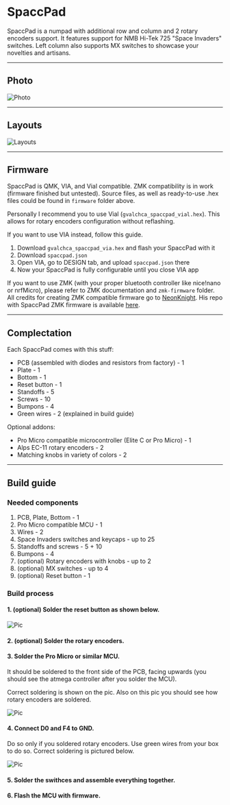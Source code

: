 # SpaccPad

SpaccPad is a numpad with additional row and column and 2 rotary encoders support. It features support for NMB Hi-Tek 725 "Space Invaders" switches. Left column also supports MX switches to showcase your novelties and artisans.

_____

## Photo

![Photo](https://i.imgur.com/R2Sh05v.jpeg)

_____

## Layouts

![Layouts](https://i.imgur.com/B3i3wNh.png)

_____

## Firmware

SpaccPad is QMK, VIA, and Vial compatible. ZMK compatibility is in work (firmware finished but untested). Source files, as well as ready-to-use .hex files could be found in `firmware` folder above.

Personally I recommend you to use Vial (`gvalchca_spaccpad_vial.hex`). This allows for rotary encoders configuration without reflashing.

If you want to use VIA instead, follow this guide.
1. Download `gvalchca_spaccpad_via.hex` and flash your SpaccPad with it
2. Download `spaccpad.json`
3. Open VIA, go to DESIGN tab, and upload `spaccpad.json` there
4. Now your SpaccPad is fully configurable until you close VIA app

If you want to use ZMK (with your proper bluetooth controller like nice!nano or nrfMicro), please refer to ZMK documentation and `zmk-firmware` folder.
All credits for creating ZMK compatible firmware go to [NeonKnight](https://github.com/Davines123).
His repo with SpaccPad ZMK firmware is available [here](https://github.com/Davines123/SpaccPadBT).

_____

## Complectation

Each SpaccPad comes with this stuff:
* PCB (assembled with diodes and resistors from factory) - 1
* Plate - 1
* Bottom - 1
* Reset button - 1
* Standoffs - 5
* Screws - 10
* Bumpons - 4
* Green wires - 2 (explained in build guide)

Optional addons:
* Pro Micro compatible microcontroller (Elite C or Pro Micro) - 1
* Alps EC-11 rotary encoders - 2
* Matching knobs in variety of colors - 2

_____

## Build guide

### Needed components
1. PCB, Plate, Bottom - 1
2. Pro Micro compatible MCU - 1
3. Wires - 2
4. Space Invaders switches and keycaps - up to 25
5. Standoffs and screws - 5 + 10
6. Bumpons - 4
7. (optional) Rotary encoders with knobs - up to 2
8. (optional) MX switches - up to 4
9. (optional) Reset button - 1

### Build process

#### 1. (optional) Solder the reset button as shown below.

![Pic](https://i.imgur.com/9SuIB8H.jpeg)

#### 2. (optional) Solder the rotary encoders.

#### 3. Solder the Pro Micro or similar MCU.

It should be soldered to the front side of the PCB, facing upwards (you should see the atmega controller after you solder the MCU).

Correct soldering is shown on the pic. Also on this pic you should see how rotary encoders are soldered.

![Pic](https://i.imgur.com/FlvA6NK.jpeg)

#### 4. Connect D0 and F4 to GND.

Do so only if you soldered rotary encoders. Use green wires from your box to do so. Correct soldering is pictured below.

![Pic](https://i.imgur.com/1CweTdd.jpeg)

#### 5. Solder the swithces and assemble everything together.

#### 6. Flash the MCU with firmware.